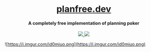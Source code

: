 <h1 align="center">
 <a href="planfree.dev">planfree.dev</a>
  <br>
</h1>

<h4 align="center">A completely free implementation of planning poker</h4>

<p align="center">
  <a href="https://GitHub.com/LukeGarrigan/planfree.dev/issues/">
      <img src="https://img.shields.io/github/issues/LukeGarrigan/planfree.dev.svg">
  </a>
  <a href="https://app.netlify.com/sites/blissful-bardeen-521053/deploys">
      <img src="https://api.netlify.com/api/v1/badges/03077de6-f8e4-49e6-a8fc-2e460f60d98b/deploy-status">
  </a>
</p>

![https://i.imgur.com/id0miuo.png](https://i.imgur.com/id0miuo.png)
